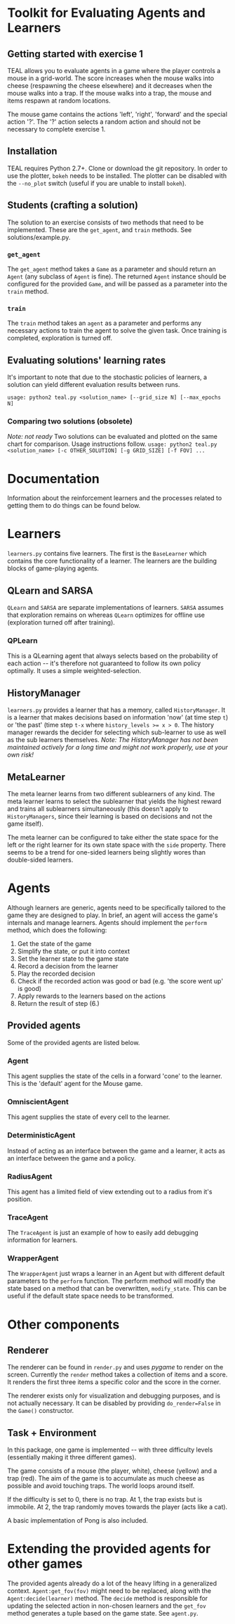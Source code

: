 # Toolkit for Evaluating Agents and Learners

## Getting started with exercise 1

TEAL allows you to evaluate agents in a game where the player controls a mouse in a grid-world. The score increases when the mouse walks into cheese (respawning the cheese elsewhere) and it decreases when the mouse walks into a trap. If the mouse walks into a trap, the mouse and items respawn at random locations.

The mouse game contains the actions 'left', 'right', 'forward' and the special action '?'. The '?' action selects a random action and should not be necessary to complete exercise 1.

## Installation

TEAL requires Python 2.7+. Clone or download the git repository. In order to use the plotter, `bokeh` needs to be installed. The plotter can be disabled with the `--no_plot` switch (useful if you are unable to install `bokeh`). 

## Students (crafting a solution)

The solution to an exercise consists of two methods that need to be implemented.
These are the `get_agent`, and `train` methods. See solutions/example.py.

### `get_agent`
The `get_agent` method takes a `Game` as a parameter and should return an `Agent` (any subclass of `Agent` is fine). The returned `Agent` instance should be configured for the provided `Game`, and will be passed as a parameter into the `train` method.

### `train`
The `train` method takes an `agent` as a parameter and performs any necessary actions to train the agent to solve the given task. Once training is completed, exploration is turned off.

## Evaluating solutions' learning rates
It's important to note that due to the stochastic policies of learners, a solution can yield different evaluation results between runs.

`usage: python2 teal.py <solution_name> [--grid_size N] [--max_epochs N]`

### Comparing two solutions (obsolete)
_Note: not ready_
Two solutions can be evaluated and plotted on the same chart for comparison. Usage instructions follow.
`usage: python2 teal.py <solution_name> [-c OTHER_SOLUTION] [-g GRID_SIZE] [-f FOV] ...`
                       

# Documentation
Information about the reinforcement learners and the processes related to getting them to do things can be found below.

# Learners
`learners.py` contains five learners. The first is the `BaseLearner` which contains the core functionality of a learner.
The learners are the building blocks of game-playing agents.

## QLearn and SARSA 
`QLearn` and `SARSA` are separate implementations of learners. 
`SARSA` assumes that exploration remains on whereas `QLearn` optimizes for offline use (exploration turned off after training). 

### QPLearn
This is a QLearning agent that always selects based on the probability of each action -- it's therefore not guaranteed to follow its own policy optimally. It uses a simple weighted-selection.

## HistoryManager
`learners.py` provides a learner that has a memory, called `HistoryManager`.
It is a learner that makes decisions based on information 'now' (at time step `t`) or 'the past' (time step `t-x` where `history_levels >= x > 0`.
The history manager rewards the decider for selecting which sub-learner to use as well as the sub learners themselves.
_Note: The HistoryManager has not been maintained actively for a long time and might not work properly, use at your own risk!_

## MetaLearner
The meta learner learns from two different sublearners of any kind. The meta learner learns to select the sublearner that yields the highest reward and trains all sublearners simultaneously (this doesn't apply to `HistoryManagers`, since their learning is based on decisions and not the game itself).

The meta learner can be configured to take either the state space for the left or the right learner for its own state space with the `side` property. There seems to be a trend for one-sided learners being slightly wores than double-sided learners.

# Agents

Although learners are generic, agents need to be specifically tailored to the game they are designed to play.
In brief, an agent will access the game's internals and manage learners. 
Agents should implement the `perform` method, which does the following:

1. Get the state of the game
2. Simplify the state, or put it into context
3. Set the learner state to the game state
4. Record a decision from the learner
5. Play the recorded decision
6. Check if the recorded action was good or bad (e.g. 'the score went up' is good)
7. Apply rewards to the learners based on the actions
8. Return the result of step (6.)

## Provided agents

Some of the provided agents are listed below.

### Agent

This agent supplies the state of the cells in a forward 'cone' to the learner. This is the 'default' agent for the Mouse game.

### OmniscientAgent

This agent supplies the state of every cell to the learner.

### DeterministicAgent

Instead of acting as an interface between the game and a learner, it acts as an interface between the game and a policy.

### RadiusAgent

This agent has a limited field of view extending out to a radius from it's position.

### TraceAgent

The `TraceAgent` is just an example of how to easily add debugging information for learners.

### WrapperAgent

The `WrapperAgent` just wraps a learner in an Agent but with different default parameters to the `perform` function. The perform method will modify the state based on a method that can be overwritten, `modify_state`. This can be useful if the default state space needs to be transformed.

# Other components

## Renderer
 
The renderer can be found in `render.py` and uses _pygame_ to render on the screen. Currently the `render` method takes a collection of items and a score. It renders the first three items a specific color and the score in the corner.
 
The renderer exists only for visualization and debugging purposes, and is not actually necessary. It can be disabled by providing `do_render=False` in the `Game()` constructor.

## Task + Environment

In this package, one game is implemented -- with three difficulty levels (essentially making it three different games).

The game consists of a mouse (the player, white), cheese (yellow) and a trap (red).
The aim of the game is to accumulate as much cheese as possible and avoid touching traps.
The world loops around itself.

If the difficulty is set to 0, there is no trap. At 1, the trap exists but is immobile. At 2, the trap randomly moves towards the player (acts like a cat).

A basic implementation of Pong is also included.

# Extending the provided agents for other games

The provided agents already do a lot of the heavy lifting in a generalized context. `Agent:get_fov(fov)` might need to be replaced, along with the `Agent:decide(learner)` method. The `decide` method is responsible for updating the selected action in non-chosen learners and the `get_fov` method generates a tuple based on the game state. See `agent.py`.

